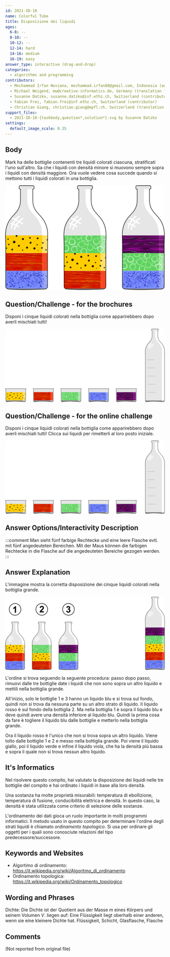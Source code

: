 ```yaml
---
id: 2021-ID-10
name: Colorful Tube
title: Disposizione dei liquidi
ages:
  6-8: --
  8-10: --
  10-12: --
  12-14: hard
  14-16: medium
  16-19: easy
answer_type: interactive (drag-and-drop)
categories:
  - algorithms and programming
contributors:
  - Mochammad Irfan Noviana, mochammad.irfan88@gmail.com, Indonesia (author)
  - Michael Weigend, mw@creative-informatics.de, Germany (translation from English into German)
  - Susanne Datzko, susanne.datzko@inf.ethz.ch, Switzerland (contributor, graphics)
  - Fabian Frei, fabian.frei@inf.ethz.ch, Switzerland (contributor)
  - Christian Giang, christian.giang@epfl.ch, Switzerland (translation from German into Italian)  
support_files:
  - 2021-ID-10-{taskbody,question*,solution*}.svg by Susanne Datzko
settings:
  default_image_scale: 0.35
---
```



## Body

Mark ha delle bottiglie contenenti tre liquidi colorati ciascuna, stratificati l'uno sull'altro. Sa che i liquidi con densità minore si muovono sempre sopra i liquidi con densità maggiore. Ora vuole vedere cosa succede quando si mettono tutti i liquidi colorati in una bottiglia.

![](graphics/2021-ID-10-taskbody.svg "3 bottiglie con liquidi colorati")


## Question/Challenge - for the brochures

Disponi i cinque liquidi colorati nella bottiglia come apparirebbero dopo averli mischiati tutti!

![](graphics/2021-ID-10-question.svg "liquidi e bottiglia")


## Question/Challenge - for the online challenge

Disponi i cinque liquidi colorati nella bottiglia come apparirebbero dopo averli mischiati tutti! Clicca sui liquidi per rimetterli al loro posto iniziale.

![](interactivity/2021-ID-10-question-interactive.svg "compito 2021-ID-10")


## Answer Options/Interactivity Description

<!-- empty -->

:::comment
Man sieht fünf farbige Rechtecke und eine leere Flasche evtl. mit fünf angedeuteten Bereichen. Mit der Maus können die farbigen Rechtecke in die Flasche auf die angedeuteten Bereiche gezogen werden.
:::


## Answer Explanation

L'immagine mostra la corretta disposizione dei cinque liquidi colorati nella bottiglia grande.

![](graphics/2021-ID-10-solution-compatible.svg "spiegazione soluzione")

L'ordine si trova seguendo la seguente procedura: passo dopo passo, rimuovi dalle tre bottiglie date i liquidi che non sono sopra un altro liquido e mettili nella bottiglia grande. 

All'inizio, solo le bottiglie 1 e 3 hanno un liquido blu e si trova sul fondo, quindi non si trova da nessuna parte su un altro strato di liquido. Il liquido rosso è sul fondo della bottiglia 2. Ma nella bottiglia 1 è sopra il liquido blu e deve quindi avere una densità inferiore al liquido blu. Quindi la prima cosa da fare è togliere il liquido blu dalle bottiglie e metterlo nella bottiglia grande. 

Ora il liquido rosso è l'unico che non si trova sopra un altro liquido. Viene tolto dalle bottiglie 1 e 2 e messo nella bottiglia grande. Poi viene il liquido giallo, poi il liquido verde e infine il liquido viola, che ha la densità più bassa e sopra il quale non si trova nessun altro liquido.


## It's Informatics

Nel risolvere questo compito, hai valutato la disposizione dei liquidi nelle tre bottiglie del compito e hai ordinato i liquidi in base alla loro densità.

Una sostanza ha molte proprietà misurabili: temperatura di ebollizione, temperatura di fusione, conducibilità elettrica e densità. In questo caso, la densità è stata utilizzata come criterio di selezione delle sostanze. 

L'ordinamento dei dati gioca un ruolo importante in molti programmi informatici. 
Il metodo usato in questo compito per determinare l'ordine degli strati liquidi è chiamato _ordinamento topologico_. Si usa per ordinare gli oggetti per i quali sono conosciute relazioni del tipo predecessore/successore.

## Keywords and Websites

 - Algortimo di ordinamento: https://it.wikipedia.org/wiki/Algoritmo_di_ordinamento
 - Ordinamento topologica: https://it.wikipedia.org/wiki/Ordinamento_topologico


## Wording and Phrases

Dichte: Die Dichte ist der Quotient aus der Masse $m$ eines Körpers und seinem Volumen $V$.
liegen auf: Eine Flüssigkeit liegt oberhalb einer anderen, wenn sie eine kleinere Dichte hat.
Flüssigkeit, Schicht, Glasflasche, Flasche


## Comments

(Not reported from original file)

